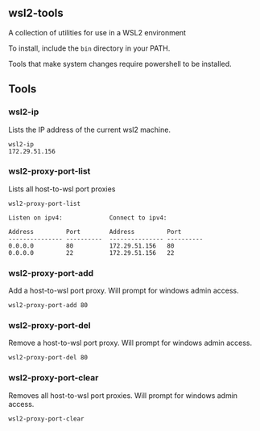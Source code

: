 wsl2-tools
----------

A collection of utilities for use in a WSL2 environment

To install, include the `bin` directory in your PATH.

Tools that make system changes require powershell to be installed.

## Tools
### wsl2-ip
Lists the IP address of the current wsl2 machine.

```
wsl2-ip
172.29.51.156
```

### wsl2-proxy-port-list
Lists all host-to-wsl port proxies

```
wsl2-proxy-port-list

Listen on ipv4:             Connect to ipv4:

Address         Port        Address         Port
--------------- ----------  --------------- ----------
0.0.0.0         80          172.29.51.156   80
0.0.0.0         22          172.29.51.156   22
```

### wsl2-proxy-port-add
Add a host-to-wsl port proxy. Will prompt for windows admin access.

```
wsl2-proxy-port-add 80
```

### wsl2-proxy-port-del
Remove a host-to-wsl port proxy. Will prompt for windows admin access.

```
wsl2-proxy-port-del 80
```

### wsl2-proxy-port-clear
Removes all host-to-wsl port proxies. Will prompt for windows admin access.

```
wsl2-proxy-port-clear
```
